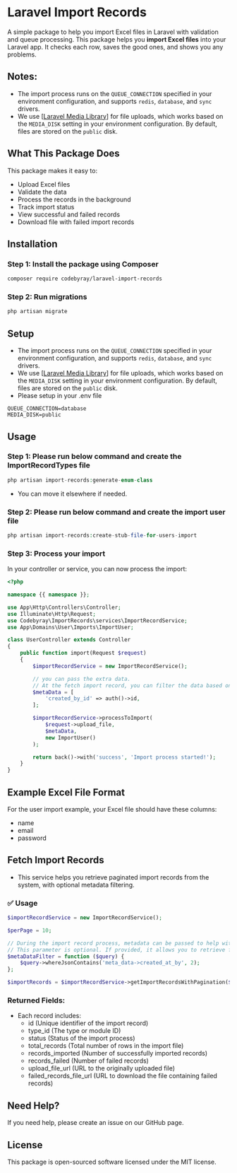# Laravel Import Records

A simple package to help you import Excel files in Laravel with validation and queue processing.
This package helps you **import Excel files** into your Laravel app. It checks each row, saves the good ones, and shows you any problems.

## Notes:
- The import process runs on the `QUEUE_CONNECTION` specified in your environment configuration, and supports `redis`, `database`, and `sync` drivers.
- We use [[Laravel Media Library](https://github.com/spatie/laravel-medialibrary)] for file uploads, which works based on the `MEDIA_DISK` setting in your environment configuration. By default, files are stored on the `public` disk.

## What This Package Does

This package makes it easy to:
- Upload Excel files
- Validate the data
- Process the records in the background
- Track import status
- View successful and failed records
- Download file with failed import records

## Installation

### Step 1: Install the package using Composer

```bash
composer require codebyray/laravel-import-records
```

### Step 2: Run migrations

```bash
php artisan migrate
```

## Setup
- The import process runs on the `QUEUE_CONNECTION` specified in your environment configuration, and supports `redis`, `database`, and `sync` drivers.
- We use [[Laravel Media Library](https://github.com/spatie/laravel-medialibrary)] for file uploads, which works based on the `MEDIA_DISK` setting in your environment configuration. By default, files are stored on the `public` disk.
- Please setup in your .env file

```env
QUEUE_CONNECTION=database
MEDIA_DISK=public
```

## Usage

### Step 1: Please run below command and create the ImportRecordTypes file
```php
php artisan import-records:generate-enum-class
```
- You can move it elsewhere if needed.


### Step 2: Please run below command and create the import user file
```php
php artisan import-records:create-stub-file-for-users-import
```

### Step 3: Process your import
In your controller or service, you can now process the import:

```php
<?php

namespace {{ namespace }};

use App\Http\Controllers\Controller;
use Illuminate\Http\Request;
use Codebyray\ImportRecords\services\ImportRecordService;
use App\Domains\User\Imports\ImportUser;

class UserController extends Controller
{
    public function import(Request $request)
    {
        $importRecordService = new ImportRecordService();

        // you can pass the extra data.
        // At the fetch import record, you can filter the data based on this extra data.
        $metaData = [
            'created_by_id' => auth()->id,
        ];

        $importRecordService->processToImport(
            $request->upload_file,
            $metaData,
            new ImportUser()
        );

        return back()->with('success', 'Import process started!');
    }
}
```

## Example Excel File Format

For the user import example, your Excel file should have these columns:
- name
- email
- password

## Fetch Import Records

- This service helps you retrieve paginated import records from the system, with optional metadata filtering.

### ✅ Usage
```php
$importRecordService = new ImportRecordService();

$perPage = 10;

// During the import record process, metadata can be passed to help with filtering.
// This parameter is optional. If provided, it allows you to retrieve filtered data based on the metadata.
$metaDataFilter = function ($query) {
    $query->whereJsonContains('meta_data->created_at_by', 2);
};

$importRecords = $importRecordService->getImportRecordsWithPagination($perPage, $metaDataFilter);
```

### Returned Fields:
- Each record includes:
    - id (Unique identifier of the import record)
    - type_id (The type or module ID)
    - status (Status of the import process)
    - total_records (Total number of rows in the import file)
    - records_imported (Number of successfully imported records)
    - records_failed (Number of failed records)
    - upload_file_url (URL to the originally uploaded file)
    - failed_records_file_url (URL to download the file containing failed records)

## Need Help?

If you need help, please create an issue on our GitHub page.

## License

This package is open-sourced software licensed under the MIT license.
